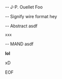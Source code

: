 -- J-P\. Ouellet
Foo

-- Signify wire format
hey

-- Abstract
asdf

```
xxx
```

-- MAND
asdf

**lol**

xD

EOF
